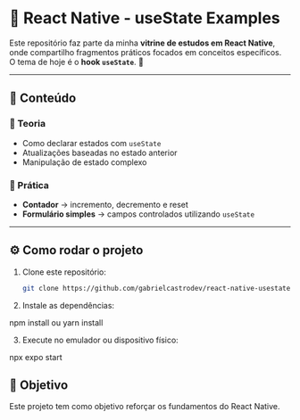# 📱 React Native - useState Examples

Este repositório faz parte da minha **vitrine de estudos em React Native**, onde compartilho fragmentos práticos focados em conceitos específicos.  
O tema de hoje é o **hook `useState`**. 🚀

---

## 📖 Conteúdo

### 🔹 Teoria
- Como declarar estados com `useState`
- Atualizações baseadas no estado anterior
- Manipulação de estado complexo 

### 🔹 Prática
- **Contador** → incremento, decremento e reset  
- **Formulário simples** → campos controlados utilizando `useState`

---

## ⚙️ Como rodar o projeto

1. Clone este repositório:
   ```bash
   git clone https://github.com/gabrielcastrodev/react-native-usestate-examples.git
2. Instale as dependências:

npm install ou yarn install

3. Execute no emulador ou dispositivo físico:

npx expo start

## 🎯 Objetivo
Este projeto tem como objetivo reforçar os fundamentos do React Native.
